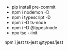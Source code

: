 - pip install pre-commit
- npm i nodemon -D
- npm i typescript -D
- npm i -D ts-node
- npm i -D @types/node
- npx tsc --init

npm i jest ts-jest @types/jest
